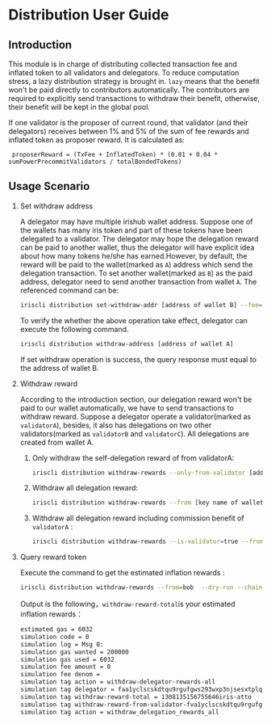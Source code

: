 # Distribution User Guide

## Introduction 

This module is in charge of distributing collected transaction fee and inflated token to all validators and delegators. 
To reduce computation stress, a lazy distribution strategy is brought in. 
`lazy` means that the benefit won't be paid directly to contributors automatically. 
The contributors are required to explicitly send transactions to withdraw their benefit, otherwise, 
their benefit will be kept in the global pool. 

If one validator is the proposer of current round, that validator (and their delegators) receives between 1% and 5% of the sum of fee rewards and inflated token as proposer reward.
It is calculated as:
```
 proposerReward = (TxFee + InflatedToken) * (0.01 + 0.04 * sumPowerPrecommitValidators / totalBondedTokens)
```
## Usage Scenario

1. Set withdraw address

    A delegator may have multiple irishub wallet address. Suppose one of the wallets has many iris token and part of these tokens have been delegated to a validator. The delegator may hope the delegation reward can be paid to another wallet, thus the delegator will have explicit idea about how many tokens he/she has earned.However, by default, the reward will be paid to the wallet(marked as `A`) address which send the delegation transaction. To set another wallet(marked as `B`) as the paid address, delegator need to send another transaction from wallet `A`. The referenced command can be:
    ```bash
    iriscli distribution set-withdraw-addr [address of wallet B] --fee=0.3iris --from=[key name of wallet A] --chain-id=[chain-id]
    ```  
    To verify the whether the above operation take effect, delegator can execute the following command.
    ```bash
    iriscli distribution withdraw-address [address of wallet A]
    ```
    If set withdraw operation is success, the query response must equal to the address of wallet B.

2. Withdraw reward 

    According to the introduction section, our delegation reward won't be paid to our wallet automatically, we have to send transactions to withdraw reward.
    Suppose a delegator operate a validator(marked as `validatorA`), besides, it also has delegations on two other validators(marked as `validatorB` and `validatorC`). All delegations are created from wallet A.
    
    1. Only withdraw the self-delegation reward of from validatorA:
        ```bash
        iriscli distribution withdraw-rewards --only-from-validator [address of validatorA] --from [key name of wallet A] --fee=0.3iris --chain-id=[chain-id]
        ```
    2. Withdraw all delegation reward:
        ```bash
        iriscli distribution withdraw-rewards --from [key name of wallet A] --fee=0.3iris --chain-id=[chain-id]
        ```
    3. Withdraw all delegation reward including commission benefit of `validatorA` :
        ```bash
        iriscli distribution withdraw-rewards --is-validator=true --from [key name of wallet A] --fee=0.3iris --chain-id=[chain-id]
        ```
        
3. Query reward token

    Execute the command to get the estimated inflation rewards :
    
    ```bash
    iriscli distribution withdraw-rewards --from=bob  --dry-run --chain-id=test-irishub --fee=0.3iris  --commit
    ```
    
    Output is the following，`withdraw-reward-total`is your estimated inflation rewards：
    
    ```bash
    estimated gas = 6032
    simulation code = 0
    simulation log = Msg 0:
    simulation gas wanted = 200000
    simulation gas used = 6032
    simulation fee amount = 0
    simulation fee denom =
    simulation tag action = withdraw-delegator-rewards-all
    simulation tag delegator = faa1yclscskdtqu9rgufgws293wxp3njsesxtplqxd
    simulation tag withdraw-reward-total = 1308135156755646iris-atto
    simulation tag withdraw-reward-from-validator-fva1yclscskdtqu9rgufgws293wxp3njsesx7s40m2 = 1308135156755646iris-atto
    simulation tag action = withdraw_delegation_rewards_all    
    
    ```
